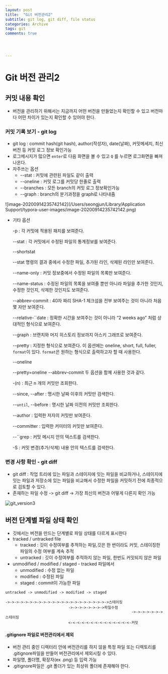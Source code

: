 ```yaml
---
layout: post
title:  "Git 버전관리2"
subtitle: git log, git diff, file status
categories: Archive
tags: git
comments: true




---
```




# Git 버전 관리2



## 커밋 내용 확인

- 버전을 관리하기 위해서는 지금까지 어떤 버전을 만들었는지 확인할 수 있고 버전마다 어떤 차이가 있는지 확인할 수 있어야 한다.



### 커밋 기록 보기 - git log

- git log : commit hash(git hash), author(작성자), date(날짜), 커밋메세지, 최신 버전 등 커밋 로그 정보 확인가능
- 로그메시지가 많으면 `enter`로 다음 화면을 볼 수 있고 `Q`  를 누르면 로그화면을 빠져나온다.
- 자주쓰는 옵션
  - --stat : 커밋에 관련된 파일도 같이 출력
  - --oneline :  커밋 로그를 커밋당 한줄로 출력
  - --branches : 모든 branch의 커밋 로그 정보확인가능
  - --graph : branch의 분기과정을 graph로 나타내줌

![image-20200914235742142](/Users/seongjun/Library/Application Support/typora-user-images/image-20200914235742142.png)

- 기타 옵션

  -p : 각 커밋에 적용된 패치를 보여준다.

  --stat : 각 커밋에서 수정된 파일의 통계정보를 보여준다.

   --shortstat

   --stat 명령의 결과 중에서 수정한 파일, 추가된 라인, 삭제된 라인만 보여준다.

   --name-only : 커밋 정보중에서 수정된 파일의 목록만 보여준다.

   --name-status : 수정된 파일의 목록을 보여줄 뿐만 아니라 파일을 추가한 것인지, 수정한 것인지, 삭제한 것인지도 보여준다.

  --abbrev-commit : 40자 짜리 SHA-1 체크섬을 전부 보여주는 것이 아니라 처음 몇 자만 보여준다.

  --relative-``date : 정확한 시간을 보여주는 것이 아니라 “2 weeks ago” 처럼 상대적인 형식으로 보여준다.

   --graph : 브랜치와 머지 히스토리 정보까지 아스키 그래프로 보여준다.

   --pretty : 지정한 형식으로 보여준다. 이 옵션에는 oneline, short, full, fuller, ``format``이 있다. ``format``은 원하는 형식으로 출력하고자 할 때 사용한다.

   --oneline

   --pretty=oneline --abbrev-commit 두 옵션을 함께 사용한 것과 같다.

   -(n) : 최근 n 개의 커밋만 조회한다.

   --since, --after : 명시한 날짜 이후의 커밋만 검색한다.

   --``until``, --before : 명시한 날짜 이전의 커밋만 조회한다.

   --author : 입력한 저자의 커밋만 보여준다.

  --committer : 입력한 커미터의 커밋만 보여준다.

   --``grep : 커밋 메시지 안의 텍스트를 검색한다.

   -S : 커밋 변경(추가/삭제) 내용 안의 텍스트를 검색한다.



### 변경 사항 확인 - git diff

- git diff : 작업 트리에 있는 파일과 스테이지에 잇는 파일을 비교하거나, 스테이지에 잇는 파일과 저장소에 있는 파일을 비교해서 수정한 파일을 커밋하기 전에 최종적으로 검토할 수 있다.
- 존재하는 파일 수정 -> git diff -> 가장 최신의 버전과 어떻게 다른지 확인 가능

![git_version3](/Users/seongjun/Documents/statjuns.github.io/assets/img/post_img/git_version3.png)







## 버전 단계별 파일 상태 확인

- 깃에서는 버전을 만드는 단계별로 파일 상태를 다르게 표시한다
- tracked / untracked file
  - tracked : 깃이 수정여부를 추적하는 파일,깃은 한 번이라도 커밋, 스테이징한 파일의 수정 여부를 계속 추적
  - untracked : 깃이 수정여부를 추적하지 않는 파일, 한번도 커밋되지 않은 파일
- unmodified / modified / staged - tracked 파일에서
  - unmodified : 수정 없는 파일
  - modified : 수정된 파일
  - staged : commit이 가능한 파일



```
untracked -> unmodified -> modified -> staged

->->->->->->->->->->->->->->->->->->->->->->->스테이징
							->->->->->->->->파일수정
														->->->->->->->스테이징
							<-<-<-<-<-<-<-<-<-<-<-<-<-<-커밋
```



#### .gitignore 파일로 버전관리에서 제외

- 버전 관리 중인 디렉터리 안에 버전관리를 하지 않을 특정 파일 또는 디렉토리를 .gitignore파일을 만들어 버전관리에서 제외시킬 수 있다.
- 파일명, 폴더명, 확장자(ex .png) 등 입력 가능
- .gitignore파일은 .git 폴더가 있는 최상위 폴더에 존재해야 한다. 


